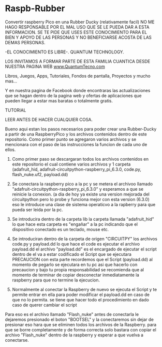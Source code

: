 # Raspb-Rubber
Convertir raspberry Pico en una Rubber Ducky (relativamente facil)
NO ME HAGO RESPONSABLE POR EL MAL USO QUE SE LE PUEDA DAR A ESTA INFORMACION.
SE TE PIDE QUE USES ESTE CONOCIMIENTO PARA EL BIEN Y APOYO DE LAS PERSONAS Y NO BENEFICIARSE ACOSTA DE LAS DEMAS PERSONAS.

-EL CONOCIMIENTO ES LIBRE-.
QUANTUM TECHNOLOGY.

LOS INVITAMOS A FORMAR PARTE DE ESTA FAMILIA CUANTICA DESDE NUESTRA PAGINA WEB
www.QuantumTecno.com

Libros, Juegos, Apps, Tutoriales, Fondos de pantalla, Proyectos y mucho mas...

Y en nuestra pagina de Facebook donde encontraras las actualizaciones que se hagan dentro de la pagina web y ofertas de aplicaciones que pueden llegar a estar mas baratas o totalmente gratis.

TUTORIAL

LEER ANTES DE HACER CUALQUIER COSA.

Bueno aqui estan  los pasos necesarios para poder crear una Rubber-Ducky a partir de una RaspberryPico y los archivos contenidos dentro de este repositorio.
Como primer punto se agregaron varios archivos y se mencionara con el paso de las instrucciones la funcion de cada uno de ellos.


1. Como primer paso se descargaran todos los archivos contenidos en este repositorio el cual contiene varios archivos y 1 carpeta (adafruit_hid, adafruit-circuitpython-raspberry_pi_6.3.0, code.py, flash_nuke.uf2, payload.dd)

2. Se conectara la raspberry pico a la pc y se metera el archivoo llamado "adafruit-circuitpython-raspberry_pi_6.3.0" y esperamos a que se reinicie la conexion. (a dia de hoy ya existe una version mejorada del circuitpython pero lo probe y funciona mejor con esta version (6.3.0) eso le introduce una clase de sistema operaticvo a la rapberry para que pueda ser leida por la pc.

3. Se introducira dentro de la carpeta lib la carpeta llamada "adafruit_hid"  lo que hace esta carpeta es "engañar" a la pc indicando que el dispositivo conectado es un teclado, mouse etc.

4. Se introduciran dentro de la carpeta de origen "CIRCUITPY" los archivos code.py y payload.dd lo que hace el code es ejecutar el archivo payload.dd el archivo "payload.dd" es el encargado de ejecutar el script dentro de el va a estar codificado el Script que se ejecutara PRECAUCION con esta parte recordemos que el Script (payload.dd) al momento de pegarlo se ejecutara en tu pc asi que hacerlo con precaucion y bajo tu propia responsabilidad se recomienda que al momento de terminar de copiar desconectar inmediatamente la raspberry para que no termine la ejecucion.

5. Normalmente al conectar la Raspberry de nuevo se ejecuta el Script y te permite entrar en ella para poder modificar el payload.dd en caso de que no lo permita. se tiene que hacer todo el procedimiento en dado caso de querer cambiar el script

Para eso es el archivo llamado "Flash_nuke" antes de conectarla le dejaremos presionado el boton "BOOTSEL" y la conectaremos sin dejar de presionar eso hara que se eliminen todos los archivos de la Raspberry. para que se borre completamente y de forma correcta solo bastara con copiar el archivo "Flash_nuke" dentro de la raspberry y esperar a que vuelva a conectarse.
